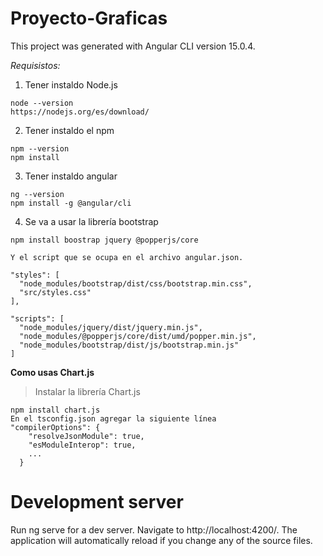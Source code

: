 # Proyecto-Graficas
This project was generated with Angular CLI version 15.0.4.

*Requisistos:*

1. Tener instaldo Node.js
```
node --version 
https://nodejs.org/es/download/ 
```

2. Tener instaldo el npm 
```
npm --version 
npm install  
```

3. Tener instaldo angular 
```
ng --version 
npm install -g @angular/cli 
```

4. Se va a usar la librería bootstrap 
```
npm install boostrap jquery @popperjs/core 

Y el script que se ocupa en el archivo angular.json.

"styles": [
  "node_modules/bootstrap/dist/css/bootstrap.min.css",
  "src/styles.css"
],

"scripts": [
  "node_modules/jquery/dist/jquery.min.js",
  "node_modules/@popperjs/core/dist/umd/popper.min.js",
  "node_modules/bootstrap/dist/js/bootstrap.min.js"
]
```

**Como usas Chart.js**

> Instalar la librería Chart.js
```
npm install chart.js
En el tsconfig.json agregar la siguiente línea
"compilerOptions": {
    "resolveJsonModule": true,
    "esModuleInterop": true,
    ...
  }
```

# Development server
Run ng serve for a dev server. Navigate to http://localhost:4200/. The application will automatically reload if you change any of the source files.

